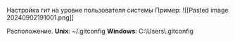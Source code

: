 Настройка гит на уровне пользователя системы
Пример:
![[Pasted image 20240902191001.png]]

Расположение.
**Unix**:
~/.gitconfig
**Windows**: 
C:\\Users\\<USERNAME>\.gitconfig
